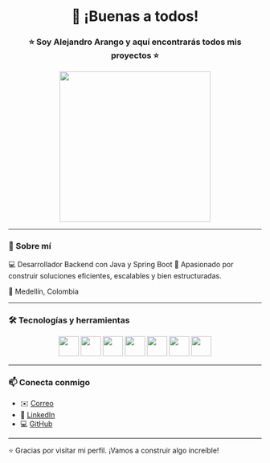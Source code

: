 <h1 align="center">👋 ¡Buenas a todos!</h1>

<h3 align="center">⭐ Soy Alejandro Arango y aquí encontrarás todos mis proyectos ⭐</h3>

<p align="center">
  <img src="https://media.giphy.com/media/ZVik7pBtu9dNS/giphy.gif" width="300"/>
</p>

---

### 🧠 Sobre mí

💻 Desarrollador Backend con Java y Spring Boot
🚀 Apasionado por construir soluciones eficientes, escalables y bien estructuradas.

📍 Medellín, Colombia

---

### 🛠️ Tecnologías y herramientas

<p align="center">
  <img src="https://cdn.jsdelivr.net/gh/devicons/devicon/icons/java/java-original.svg" width="40" height="40"/>
  <img src="https://cdn.jsdelivr.net/gh/devicons/devicon/icons/spring/spring-original.svg" width="40" height="40"/>
  <img src="https://cdn.jsdelivr.net/gh/devicons/devicon/icons/mysql/mysql-original.svg" width="40" height="40"/>
  <img src="https://cdn.jsdelivr.net/gh/devicons/devicon/icons/angularjs/angularjs-original.svg" width="40" height="40"/>
  <img src="https://cdn.jsdelivr.net/gh/devicons/devicon/icons/docker/docker-original.svg" width="40" height="40"/>
  <img src="https://cdn.jsdelivr.net/gh/devicons/devicon/icons/git/git-original.svg" width="40" height="40"/>
  <img src="https://cdn.jsdelivr.net/gh/devicons/devicon/icons/github/github-original.svg" width="40" height="40"/>
</p>

---

### 📫 Conecta conmigo
- ✉️ [Correo](mailto:alejandro.arango67@est.iudigital.edu.co)
- 🔗 [LinkedIn](https://linkedin.com/in/alejandro-arango-calderon-337a37225)
- 💻 [GitHub](https://github.com/Biershoot)

---

⭐ Gracias por visitar mi perfil. ¡Vamos a construir algo increíble!



